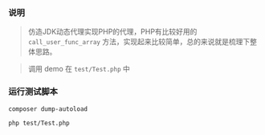 ### 说明
> 仿造JDK动态代理实现PHP的代理，PHP有比较好用的 `call_user_func_array` 方法，实现起来比较简单，总的来说就是梳理下整体思路。

> 调用 demo 在 `test/Test.php` 中
### 运行测试脚本

```
composer dump-autoload

php test/Test.php
```
